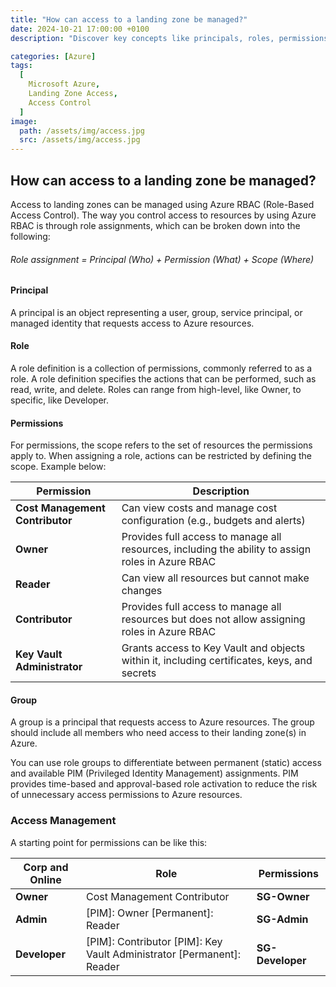 ```yaml
---
title: "How can access to a landing zone be managed?"
date: 2024-10-21 17:00:00 +0100
description: "Discover key concepts like principals, roles, permissions, and scope and the use of Privileged Identity Management."

categories: [Azure]
tags:
  [
    Microsoft Azure,
    Landing Zone Access,
    Access Control
  ]
image:
  path: /assets/img/access.jpg
  src: /assets/img/access.jpg
---
```


## How can access to a landing zone be managed?

Access to landing zones can be managed using Azure RBAC (Role-Based Access Control). The way you control access to resources by using Azure RBAC is through role assignments, which can be broken down into the following:

###### Role assignment = Principal (Who) + Permission (What) + Scope (Where)

#### Principal

A principal is an object representing a user, group, service principal, or managed identity that requests access to Azure resources.

#### Role

A role definition is a collection of permissions, commonly referred to as a role. A role definition specifies the actions that can be performed, such as read, write, and delete. Roles can range from high-level, like Owner, to specific, like Developer.

#### Permissions

For permissions, the scope refers to the set of resources the permissions apply to. When assigning a role, actions can be restricted by defining the scope. Example below:

| **Permission**            | **Description**                                                                                 |
|---------------------------|-------------------------------------------------------------------------------------------------|
| **Cost Management Contributor** | Can view costs and manage cost configuration (e.g., budgets and alerts)                              |
| **Owner**                  | Provides full access to manage all resources, including the ability to assign roles in Azure RBAC |
| **Reader**                 | Can view all resources but cannot make changes                                                  |
| **Contributor**            | Provides full access to manage all resources but does not allow assigning roles in Azure RBAC    |
| **Key Vault Administrator**| Grants access to Key Vault and objects within it, including certificates, keys, and secrets      |

#### Group

A group is a principal that requests access to Azure resources. The group should include all members who need access to their landing zone(s) in Azure.

You can use role groups to differentiate between permanent (static) access and available PIM (Privileged Identity Management) assignments. PIM provides time-based and approval-based role activation to reduce the risk of unnecessary access permissions to Azure resources.

### Access Management

A starting point for permissions can be like this:

| **Corp and Online**         | **Role** | **Permissions** |
|-----------------------------|----------|-----------------|
| **Owner**                   | Cost Management Contributor | **SG-Owner** |
| **Admin**                   | [PIM]: Owner [Permanent]: Reader | **SG-Admin** |
| **Developer**               | [PIM]: Contributor [PIM]: Key Vault Administrator [Permanent]: Reader | **SG-Developer** |
